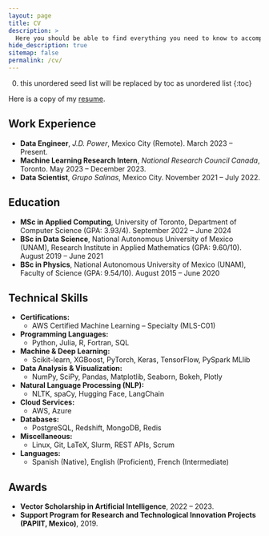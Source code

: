 ```yaml
---
layout: page
title: CV
description: >
  Here you should be able to find everything you need to know to accomplish the most common tasks when blogging with Hydejack.
hide_description: true
sitemap: false
permalink: /cv/
---
```


0. this unordered seed list will be replaced by toc as unordered list
{:toc}

<style>
  /* Target only this CV page’s paragraphs and force‐justify them */
  .layout-page p {
    text-align: justify;
  }
</style>

Here is a copy of my [resume](../assets/Resume_David_Guzman.pdf).

## Work Experience

- **Data Engineer**, _J.D. Power_, Mexico City (Remote). March 2023 – Present.
- **Machine Learning Research Intern**, _National Research Council Canada_, Toronto. May 2023 – December 2023.
- **Data Scientist**, _Grupo Salinas_, Mexico City. November 2021 – July 2022.

## Education

- **MSc in Applied Computing**, University of Toronto, Department of Computer Science (GPA: 3.93/4). September 2022 – June 2024
- **BSc in Data Science**, National Autonomous University of Mexico (UNAM), Research Institute in Applied Mathematics (GPA: 9.60/10). August 2019 – June 2021
- **BSc in Physics**, National Autonomous University of Mexico (UNAM), Faculty of Science (GPA: 9.54/10). August 2015 – June 2020

## Technical Skills

- **Certifications:**
  - AWS Certified Machine Learning – Specialty (MLS-C01)
- **Programming Languages:**
  - Python, Julia, R, Fortran, SQL
- **Machine & Deep Learning:**
  - Scikit-learn, XGBoost, PyTorch, Keras, TensorFlow, PySpark MLlib
- **Data Analysis & Visualization:**
  - NumPy, SciPy, Pandas, Matplotlib, Seaborn, Bokeh, Plotly
- **Natural Language Processing (NLP):**
  - NLTK, spaCy, Hugging Face, LangChain
- **Cloud Services:**
  - AWS, Azure
- **Databases:**
  - PostgreSQL, Redshift, MongoDB, Redis
- **Miscellaneous:**
  - Linux, Git, LaTeX, Slurm, REST APIs, Scrum
- **Languages:**
  - Spanish (Native), English (Proficient), French (Intermediate)

## Awards

- **Vector Scholarship in Artificial Intelligence**, 2022 – 2023.
- **Support Program for Research and Technological Innovation Projects (PAPIIT, Mexico)**, 2019.
